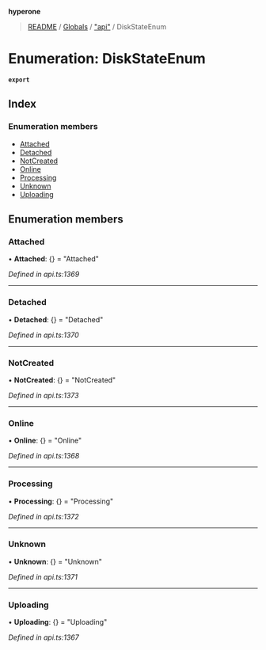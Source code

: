 **hyperone**

> [README](../README.md) / [Globals](../globals.md) / ["api"](../modules/_api_.md) / DiskStateEnum

# Enumeration: DiskStateEnum

**`export`** 

## Index

### Enumeration members

* [Attached](_api_.diskstateenum.md#attached)
* [Detached](_api_.diskstateenum.md#detached)
* [NotCreated](_api_.diskstateenum.md#notcreated)
* [Online](_api_.diskstateenum.md#online)
* [Processing](_api_.diskstateenum.md#processing)
* [Unknown](_api_.diskstateenum.md#unknown)
* [Uploading](_api_.diskstateenum.md#uploading)

## Enumeration members

### Attached

•  **Attached**: {} = "Attached"

*Defined in api.ts:1369*

___

### Detached

•  **Detached**: {} = "Detached"

*Defined in api.ts:1370*

___

### NotCreated

•  **NotCreated**: {} = "NotCreated"

*Defined in api.ts:1373*

___

### Online

•  **Online**: {} = "Online"

*Defined in api.ts:1368*

___

### Processing

•  **Processing**: {} = "Processing"

*Defined in api.ts:1372*

___

### Unknown

•  **Unknown**: {} = "Unknown"

*Defined in api.ts:1371*

___

### Uploading

•  **Uploading**: {} = "Uploading"

*Defined in api.ts:1367*
